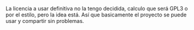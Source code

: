 ﻿La licencia a usar definitiva no la tengo decidida, calculo que será GPL3 o por el estilo, pero la idea está. Así que basicamente el proyecto se puede usar y compartir sin problemas.
